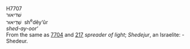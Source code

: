 <body>
  <p>H7707<br>  שׁדיאוּר  <br> שְׁדֵיאוּר  ‎  sh<sup>e</sup>dêy‘ûr  <br><i>shed-ay-oor‘ </i><br>From the same as <a href="h7704.htm">7704</a> and <a href="h0217.htm">217</a>  <i>spreader</i> <i>of</i> <i>light</i>; <i>Shedejur</i>, an Israelite: - Shedeur.<br></p>
 </body>